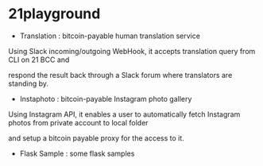 # 21playground

 
- Translation
: bitcoin-payable human translation service

Using Slack incoming/outgoing WebHook, it accepts translation query from CLI on 21 BCC and 

respond the result back through a Slack forum where translators are standing by.
 
 

- Instaphoto
: bitcoin-payable Instagram photo gallery

Using Instagram API, it enables a user to automatically fetch Instagram photos from private account to local folder

and setup a bitcoin payable proxy for the access to it. 


- Flask Sample
: some flask samples
